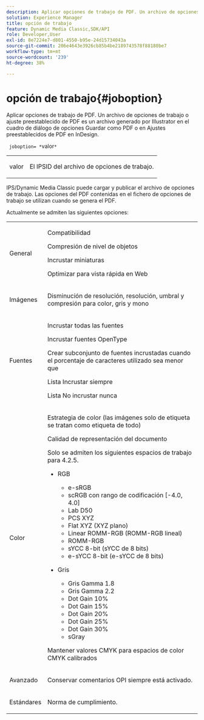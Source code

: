 ```yaml
---
description: Aplicar opciones de trabajo de PDF. Un archivo de opciones de trabajo o ajuste preestablecido de PDF es un archivo generado por Illustrator en el cuadro de diálogo de opciones Guardar como PDF o en Ajustes preestablecidos de PDF en InDesign.
solution: Experience Manager
title: opción de trabajo
feature: Dynamic Media Classic,SDK/API
role: Developer,User
exl-id: 8e7224e7-d801-4550-b95e-24d15734043a
source-git-commit: 206e4643e3926cb85b4be2189743578f88180be7
workflow-type: tm+mt
source-wordcount: '239'
ht-degree: 38%

---
```


# opción de trabajo{#joboption}

Aplicar opciones de trabajo de PDF. Un archivo de opciones de trabajo o ajuste preestablecido de PDF es un archivo generado por Illustrator en el cuadro de diálogo de opciones Guardar como PDF o en Ajustes preestablecidos de PDF en InDesign.

` joboption= *`valor`*`

<table id="simpletable_BA7B58BE0B0740298D45DDEBE7832D93"> 
 <tr class="strow"> 
  <td class="stentry"> <p><span class="codeph"> <span class="varname"> valor</span></span> </p> </td> 
  <td class="stentry"> <p>El IPSID del archivo de opciones de trabajo. </p></td> 
 </tr> 
</table>

IPS/Dynamic Media Classic puede cargar y publicar el archivo de opciones de trabajo. Las opciones del PDF contenidas en el fichero de opciones de trabajo se utilizan cuando se genera el PDF.

Actualmente se admiten las siguientes opciones:

<table id="simpletable_7E0AE8A06AE54A02AF0107FBEDF73D61"> 
 <tr class="strow"> 
  <td class="stentry"> <p>General </p></td> 
  <td class="stentry"> <p> Compatibilidad </p> <p> Compresión de nivel de objetos </p> <p> Incrustar miniaturas </p> <p> Optimizar para vista rápida en Web </p> </td> 
 </tr> 
 <tr class="strow"> 
  <td class="stentry"> <p>Imágenes </p></td> 
  <td class="stentry"> <p> Disminución de resolución, resolución, umbral y compresión para color, gris y mono </p> </td> 
 </tr> 
 <tr class="strow"> 
  <td class="stentry"> <p>Fuentes </p></td> 
  <td class="stentry"> <p> Incrustar todas las fuentes </p> <p> Incrustar fuentes OpenType </p> <p> Crear subconjunto de fuentes incrustadas cuando el porcentaje de caracteres utilizado sea menor que </p> <p> Lista Incrustar siempre </p> <p> Lista No incrustar nunca </p> </td> 
 </tr> 
 <tr class="strow"> 
  <td class="stentry"> <p>Color </p></td> 
  <td class="stentry"> <p> Estrategia de color (las imágenes solo de etiqueta se tratan como etiqueta de todo) </p> <p> Calidad de representación del documento </p> <p> Solo se admiten los siguientes espacios de trabajo para 4.2.5. </p> <p> 
    <ul id="ul_3F3EFDFB6A3340978AE31DEDF0FDA2C8"> 
     <li id="li_17A9FA99D6CA4C5182E383A85F0E3C90"> RGB <p> 
       <ul id="ul_1DD0C264DA1248319E751ADD18140C6D"> 
        <li id="li_B91B4D0C1D80442EB8690933AFA1F093"> e-sRGB </li> 
        <li id="li_D7F8C500DF5E4CBC8FFA4FEFB8E4E036"> scRGB con rango de codificación [-4.0, 4.0] </li> 
        <li id="li_942CD69732984E16A71C2F75EC5B5245"> Lab D50 </li> 
        <li id="li_7063B9E98D1E4946AC8F0EF7BC988806"> PCS XYZ </li> 
        <li id="li_5809447576B147B68630C4B7EC2E7870"> Flat XYZ (XYZ plano) </li> 
        <li id="li_3B5DA42A04124A6BAA12343AFC19F620">Linear ROMM-RGB (ROMM-RGB lineal) </li> 
        <li id="li_DEC3028FA9C34176B761D12B7179B44F">ROMM-RGB </li> 
        <li id="li_3E7E7C4A680C4E3EADE0A26048ECF1F4"> sYCC 8-bit (sYCC de 8 bits) </li> 
        <li id="li_16A615C9A74D443AB3C63B3FE3AB5443"> e-sYCC 8-bit (e-sYCC de 8 bits) </li> 
       </ul> </p> </li> 
     <li id="li_AFA6D4D8C0624AA495E2EB2F0F0C7F7B">Gris <p> 
       <ul id="ul_945389DD426F44C09EB9C7F23933CB77"> 
        <li id="li_DB0AE3DFFC184480BB91666FF1BB4776">Gris Gamma 1.8 </li> 
        <li id="li_755C556ED94740D1BD30EBE67018E074">Gris Gamma 2.2 </li> 
        <li id="li_67437440AFB54B7686333A55233AA87F">Dot Gain 10% </li> 
        <li id="li_0D6CA6004EC84048B5F2198406F4F343">Dot Gain 15% </li> 
        <li id="li_1AFD11C23AB147978559D8F00BFB3142">Dot Gain 20% </li> 
        <li id="li_6CD5ACEF6B0B49E8BACA8264FE0E9C44"> Dot Gain 25% </li> 
        <li id="li_AB5F1FA7111041BD82353E02A284A546">Dot Gain 30% </li> 
        <li id="li_7433278AE8054AD28BD38A0A6E4EF7EF"> sGray </li> 
       </ul> </p> </li> 
    </ul> </p> <p> Mantener valores CMYK para espacios de color CMYK calibrados </p> </td> 
 </tr> 
 <tr class="strow"> 
  <td class="stentry"> <p>Avanzado </p></td> 
  <td class="stentry"> <p>Conservar comentarios OPI siempre está activado. </p></td> 
 </tr> 
 <tr class="strow"> 
  <td class="stentry"> <p>Estándares </p></td> 
  <td class="stentry"> <p>Norma de cumplimiento. </p></td> 
 </tr> 
</table>

